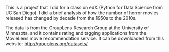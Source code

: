 This is a project that I did for a class on edX (Python for Data Science from UC San Diego).
I did a brief analysis of how the number of horror movies released has changed by decade from the 1950s to the 2010s.

The data is from the GroupLens Research Group at the University of Minnesota, and it contains rating and tagging applications from the MovieLens movie recommendation service.
It can be downloaded from this website: http://grouplens.org/datasets/
